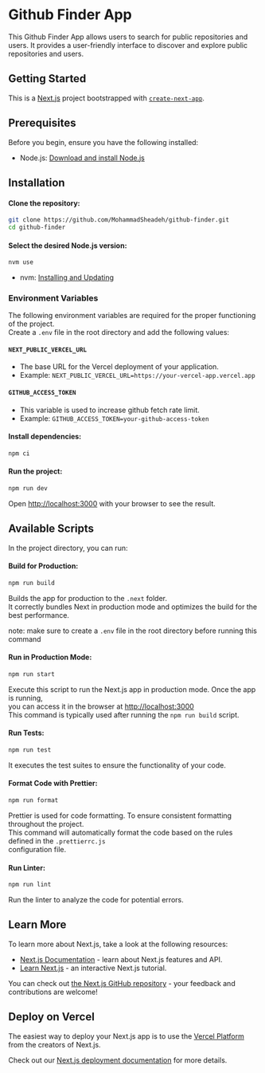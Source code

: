 # Github Finder App

This Github Finder App allows users to search for public repositories and users. It provides a
user-friendly interface to discover and explore public repositories and users.

## Getting Started

This is a [Next.js](https://nextjs.org/) project bootstrapped with
[`create-next-app`](https://github.com/vercel/next.js/tree/canary/packages/create-next-app).

## Prerequisites

Before you begin, ensure you have the following installed:

- Node.js: [Download and install Node.js](https://nodejs.org/)

## Installation

#### Clone the repository:

```bash
git clone https://github.com/MohammadSheadeh/github-finder.git
cd github-finder
```

#### Select the desired Node.js version:

```bash
nvm use
```

- nvm: [Installing and Updating](https://github.com/nvm-sh/nvm#installing-and-updating)

### Environment Variables

The following environment variables are required for the proper functioning of the project.\
Create a `.env` file in the root directory and add the following values:

#### `NEXT_PUBLIC_VERCEL_URL`

- The base URL for the Vercel deployment of your application.
- Example: `NEXT_PUBLIC_VERCEL_URL=https://your-vercel-app.vercel.app`

#### `GITHUB_ACCESS_TOKEN`

- This variable is used to increase github fetch rate limit.
- Example: `GITHUB_ACCESS_TOKEN=your-github-access-token`

#### Install dependencies:

```bash
npm ci
```

#### Run the project:

```bash
npm run dev
```

Open [http://localhost:3000](http://localhost:3000) with your browser to see the result.

## Available Scripts

In the project directory, you can run:

#### Build for Production:

```bash
npm run build
```

Builds the app for production to the `.next` folder.\
It correctly bundles Next in production mode and optimizes the build for the best performance.

note: make sure to create a `.env` file in the root directory before running this command

#### Run in Production Mode:

```bash
npm run start
```

Execute this script to run the Next.js app in production mode. Once the app is running,\
you can access it in the browser at [http://localhost:3000](http://localhost:3000)\
This command is typically used after running the `npm run build` script.

#### Run Tests:

```bash
npm run test
```

It executes the test suites to ensure the functionality of your code.

#### Format Code with Prettier:

```bash
npm run format
```

Prettier is used for code formatting. To ensure consistent formatting throughout the project.\
This command will automatically format the code based on the rules defined in the `.prettierrc.js`\
configuration file.

#### Run Linter:

```bash
npm run lint
```

Run the linter to analyze the code for potential errors.

## Learn More

To learn more about Next.js, take a look at the following resources:

- [Next.js Documentation](https://nextjs.org/docs) - learn about Next.js features and API.
- [Learn Next.js](https://nextjs.org/learn) - an interactive Next.js tutorial.

You can check out [the Next.js GitHub repository](https://github.com/vercel/next.js/) - your
feedback and contributions are welcome!

## Deploy on Vercel

The easiest way to deploy your Next.js app is to use the
[Vercel Platform](https://vercel.com/new?utm_medium=default-template&filter=next.js&utm_source=create-next-app&utm_campaign=create-next-app-readme)
from the creators of Next.js.

Check out our [Next.js deployment documentation](https://nextjs.org/docs/deployment) for more
details.
